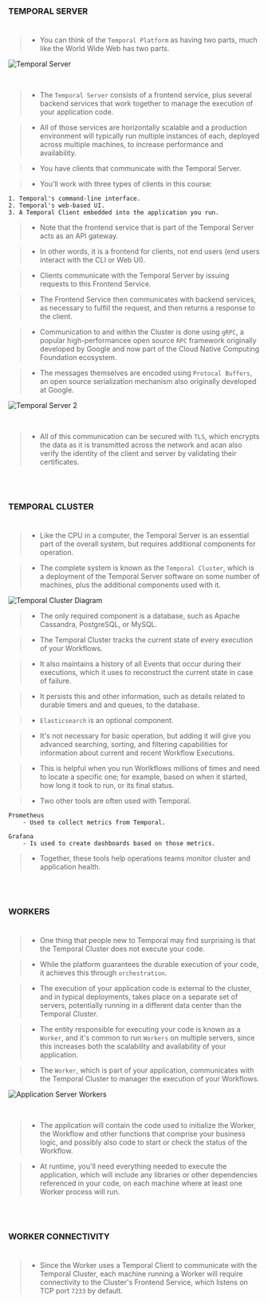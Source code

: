 ### TEMPORAL SERVER
#
> - You can think of the `Temporal Platform` as having two parts, much like the
    World Wide Web has two parts.

![Temporal Server](./image-temporal-server.png)

<br />

> - The `Temporal Server` consists of a frontend service, plus several backend
    services that work together to manage the execution of your application code.

> - All of those services are horizontally scalable and a production environment
    will typically run multiple instances of each, deployed across multiple
    machines, to increase performance and availability.

> - You have clients that communicate with the Temporal Server.

> - You'll work with three types of clients in this course:

```plaintext
1. Temporal's command-line interface.
2. Temporal's web-based UI.
3. A Temporal Client embedded into the application you run.
```

> - Note that the frontend service that is part of the Temporal Server acts as an
    API gateway.

> - In other words, it is a frontend for clients, not end users (end users interact
    with the CLI or Web UI).

> - Clients communicate with the Temporal Server by issuing  requests to this
    Frontend Service.

> - The Frontend Service then communicates with backend services, as necessary to
    fulfill the request, and then returns a response to the client.

> - Communication to and within the Cluster is done using `gRPC`, a popular
    high-performancee open source `RPC` framework originally developed by Google and
    now part of the Cloud Native Computing Foundation ecosystem.

> - The messages themselves are encoded using `Protocal Buffers`, an open source
    serialization mechanism also originally developed at Google.

![Temporal Server 2](./image-temporal-server-2.png)

<br />

> - All of this communication can be secured with `TLS`, which encrypts the data as
    it is transmitted across the network and acan also verify the identity of the
    client and server by validating their certificates.

<br />
<br />



### TEMPORAL CLUSTER
#
> - Like the CPU in a computer, the Temporal Server is an essential part of the
    overall system, but requires additional components for operation.

> - The complete system is known as the `Temporal Cluster`, which is a deployment of
    the Temporal Server software on some number of machines, plus the additional
    components used with it.

![Temporal Cluster Diagram](./image-temporal-cluster.png)

> - The only required component is a database, such as Apache Cassandra, PostgreSQL,
    or MySQL.

> - The Temporal Cluster tracks the current state of every execution of your Workflows.

> - It also maintains a history of all Events that occur during their executions, which
    it uses to reconstruct the current state in case of failure.

> - It persists this and other information, such as details related to durable timers and
    and queues, to the database.

> - `Elasticsearch` is an optional component.

> - It's not necessary for basic operation, but adding it will give you advanced searching,
    sorting, and filtering capabilities for information about current and recent Workflow
    Executions.

> - This is helpful when you run Worlkflows millions of times and need to locate a specific
    one; for example, based on when it started, how long it took to run, or its final status.

> - Two other tools are often used with Temporal.

```plaintext
Prometheus
    - Used to collect metrics from Temporal.

Grafana
    - Is used to create dashboards based on those metrics.
```

> - Together, these tools help operations teams monitor cluster and application health.

<br />
<br />



### WORKERS
#
> - One thing that people new to Temporal may find surprising is that the Temporal
    Cluster does not execute your code.

> - While the platform guarantees the durable execution of your code, it achieves
    this through `orchestration`.

> - The execution of your application code is external to the cluster, and in
    typical deployments, takes place on a separate set of servers, potentially
    running in a different data center than the Temporal Cluster.

> - The entity responsible for executing your code is known as a `Worker`, and it's
    common to run `Workers` on multiple servers, since this increases both the
    scalability and availability of your application.

> - The `Worker`, which is part of your application, communicates with the Temporal
    Cluster to manager the execution of your Workflows.

![Application Server Workers](./image-application-servers-workers.png)

<br />

> - The application will contain the code used to initialize the Worker, the Workflow
    and other functions that comprise your business logic, and possibly also code to
    start or check the status of the Workflow.

> - At runtime, you'll need everything needed to execute the application, which will
    include any libraries or other dependencies referenced in your code, on each
    machine where at least one Worker process will run.

<br />
<br />



### WORKER CONNECTIVITY
#
> - Since the Worker uses a Temporal Client to communicate with the Temporal Cluster,
    each machine running a Worker will require connectivity to the Cluster's Frontend
    Service, which listens on TCP port `7233` by default.
